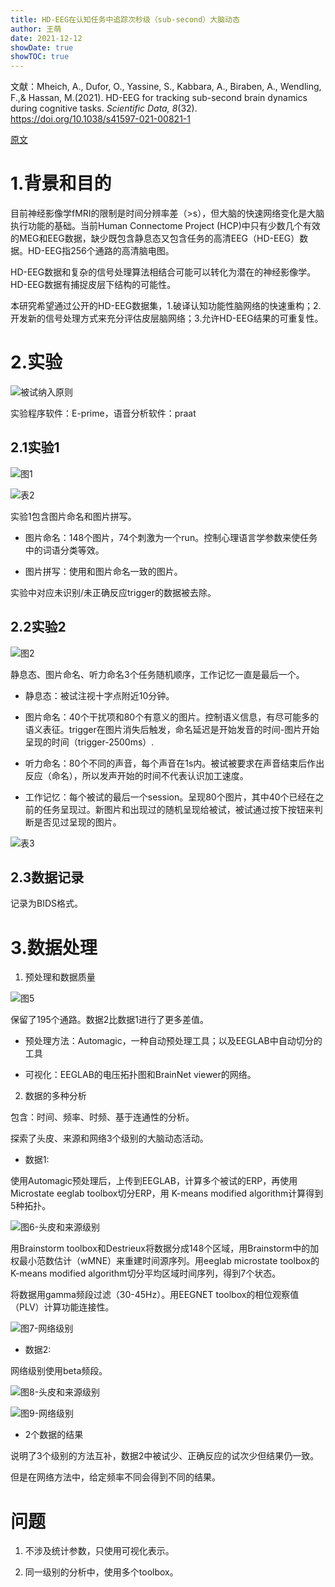 ```yaml
---
title: HD-EEG在认知任务中追踪次秒级（sub-second）大脑动态
author: 王萌
date: 2021-12-12
showDate: true 
showTOC: true
---
```


文献：Mheich, A., Dufor, O., Yassine, S., Kabbara, A., Biraben, A., Wendling, F.,& Hassan, M.(2021). HD-EEG for tracking sub-second brain dynamics during cognitive tasks. *Scientific Data, 8*(32). https://doi.org/10.1038/s41597-021-00821-1

[原文](../Source_Files/2021-12-12-WM1.pdf)

# 1.背景和目的

目前神经影像学fMRI的限制是时间分辨率差（>s），但大脑的快速网络变化是大脑执行功能的基础。当前Human Connectome Project (HCP)中只有少数几个有效的MEG和EEG数据，缺少既包含静息态又包含任务的高清EEG（HD-EEG）数据。HD-EEG指256个通路的高清脑电图。

HD-EEG数据和复杂的信号处理算法相结合可能可以转化为潜在的神经影像学。HD-EEG数据有捕捉皮层下结构的可能性。

本研究希望通过公开的HD-EEG数据集，1.破译认知功能性脑网络的快速重构；2.开发新的信号处理方式来充分评估皮层脑网络；3.允许HD-EEG结果的可重复性。

# 2.实验

![被试纳入原则](../Supporting_Information/2021-12-12-WM1-table1.png)

实验程序软件：E-prime，语音分析软件：praat

## 2.1实验1

![图1](../Supporting_Information/2021-12-12-WM1-fig1.png)

![表2](../Supporting_Information/2021-12-12-WM1-table2.png)

实验1包含图片命名和图片拼写。

- 图片命名：148个图片，74个刺激为一个run。控制心理语言学参数来使任务中的词语分类等效。

- 图片拼写：使用和图片命名一致的图片。

实验中对应未识别/未正确反应trigger的数据被去除。

## 2.2实验2

![图2](../Supporting_Information/2021-12-12-WM1-fig2.png)

静息态、图片命名、听力命名3个任务随机顺序，工作记忆一直是最后一个。

- 静息态：被试注视十字点附近10分钟。

- 图片命名：40个干扰项和80个有意义的图片。控制语义信息，有尽可能多的语义表征。trigger在图片消失后触发，命名延迟是开始发音的时间-图片开始呈现的时间（trigger-2500ms）.

- 听力命名：80个不同的声音，每个声音在1s内。被试被要求在声音结束后作出反应（命名），所以发声开始的时间不代表认识加工速度。

- 工作记忆：每个被试的最后一个session。呈现80个图片，其中40个已经在之前的任务呈现过。新图片和出现过的随机呈现给被试，被试通过按下按钮来判断是否见过呈现的图片。

![表3](../Supporting_Information/2021-12-12-WM1-table3.png)

## 2.3数据记录

记录为BIDS格式。

# 3.数据处理

1. 预处理和数据质量

![图5](../Supporting_Information/2021-12-12-WM1-fig5.png)

保留了195个通路。数据2比数据1进行了更多差值。

- 预处理方法：Automagic，一种自动预处理工具；以及EEGLAB中自动切分的工具

- 可视化：EEGLAB的电压拓扑图和BrainNet viewer的网络。

2. 数据的多种分析

包含：时间、频率、时频、基于连通性的分析。

探索了头皮、来源和网络3个级别的大脑动态活动。

- 数据1:

使用Automagic预处理后，上传到EEGLAB，计算多个被试的ERP，再使用Microstate eeglab toolbox切分ERP，用 K-means modified algorithm计算得到5种拓扑。

![图6-头皮和来源级别](../Supporting_Information/2021-12-12-WM1-fig6.png)

用Brainstorm toolbox和Destrieux将数据分成148个区域，用Brainstorm中的加权最小范数估计（wMNE）来重建时间源序列。用eeglab microstate toolbox的K-means modified algorithm切分平均区域时间序列，得到7个状态。

将数据用gamma频段过滤（30-45Hz）。用EEGNET toolbox的相位观察值（PLV）计算功能连接性。

![图7-网络级别](../Supporting_Information/2021-12-12-WM1-fig7.png)

- 数据2:

网络级别使用beta频段。

![图8-头皮和来源级别](../Supporting_Information/2021-12-12-WM1-fig8.png)

![图9-网络级别](../Supporting_Information/2021-12-12-WM1-fig9.png)

- 2个数据的结果

说明了3个级别的方法互补，数据2中被试少、正确反应的试次少但结果仍一致。

但是在网络方法中，给定频率不同会得到不同的结果。

# 问题

1. 不涉及统计参数，只使用可视化表示。

2. 同一级别的分析中，使用多个toolbox。

